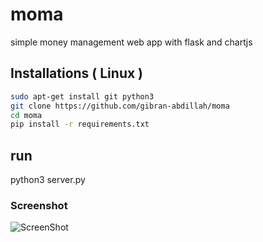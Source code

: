 # moma
simple money management web app with flask and chartjs 

## Installations ( Linux ) 


```sh
sudo apt-get install git python3 
git clone https://github.com/gibran-abdillah/moma
cd moma
pip install -r requirements.txt 
```

## run

python3 server.py 

### Screenshot

![ScreenShot](https://raw.github.com/gibran-abdillah/moma/main/screenshot.png)


